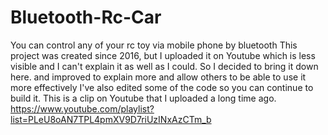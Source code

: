 # Bluetooth-Rc-Car
You can control any of your rc toy via mobile phone by bluetooth
This project was created since 2016, but I uploaded it on Youtube which is less visible 
and I can't explain it as well as I could.
So I decided to bring it down here. and improved to explain more 
and allow others to be able to use it more effectively
I've also edited some of the code so you can continue to build it.
This is a clip on Youtube that I uploaded a long time ago.
https://www.youtube.com/playlist?list=PLeU8oAN7TPL4pmXV9D7riUzINxAzCTm_b
